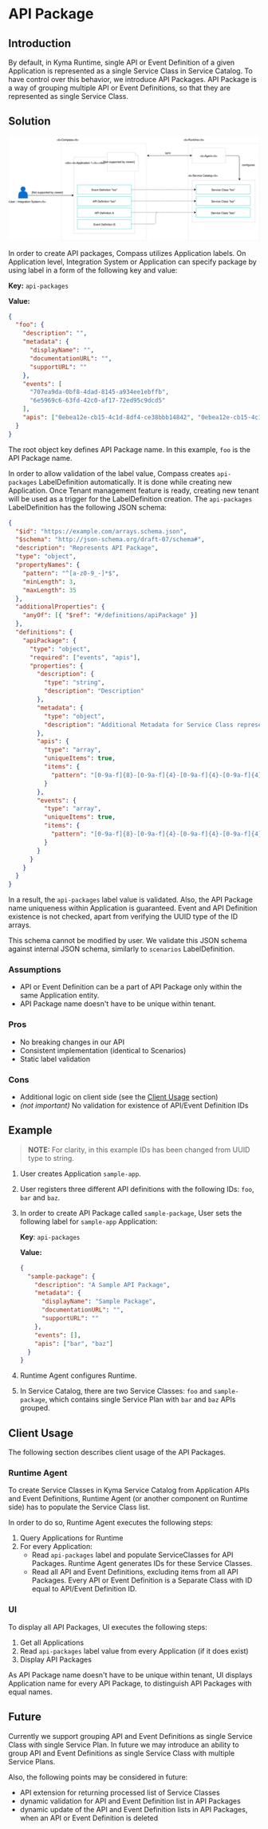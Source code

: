 # API Package

## Introduction

By default, in Kyma Runtime, single API or Event Definition of a given Application is represented as a single Service Class in Service Catalog. To have control over this behavior, we introduce API Packages. API Package is a way of grouping multiple API or Event Definitions, so that they are represented as single Service Class.

## Solution

![API Packages Diagram](./assets/api-packages.svg)

In order to create API packages, Compass utilizes Application labels. On Application level, Integration System or Application can specify package by using label in a form of the following key and value:

**Key:** `api-packages`

**Value:**

```json
{
  "foo": {
    "description": "",
    "metadata": {
      "displayName": "",
      "documentationURL": "",
      "supportURL": ""
    },
    "events": [
      "707ea9da-0bf8-4dad-8145-a934ee1ebffb",
      "6e5969c6-63fd-42c0-af17-72ed95c9dcd5"
    ],
    "apis": ["0ebea12e-cb15-4c1d-8df4-ce38bbb14842", "0ebea12e-cb15-4c1d-8df4-ce38bbb14842"]
  }
}
```

The root object key defines API Package name. In this example, `foo` is the API Package name.

In order to allow validation of the label value, Compass creates `api-packages` LabelDefinition automatically. It is done while creating new Application. Once Tenant management feature is ready, creating new tenant will be used as a trigger for the LabelDefinition creation.
The `api-packages` LabelDefinition has the following JSON schema:

```json
{
  "$id": "https://example.com/arrays.schema.json",
  "$schema": "http://json-schema.org/draft-07/schema#",
  "description": "Represents API Package",
  "type": "object",
  "propertyNames": {
    "pattern": "^[a-z0-9_-]*$",
    "minLength": 3,
    "maxLength": 35
  },
  "additionalProperties": {
    "anyOf": [{ "$ref": "#/definitions/apiPackage" }]
  },
  "definitions": {
    "apiPackage": {
      "type": "object",
      "required": ["events", "apis"],
      "properties": {
        "description": {
          "type": "string",
          "description": "Description"
        },
        "metadata": {
          "type": "object",
          "description": "Additional Metadata for Service Class representation"
        },
        "apis": {
          "type": "array",
          "uniqueItems": true,
          "items": {
            "pattern": "[0-9a-f]{8}-[0-9a-f]{4}-[0-9a-f]{4}-[0-9a-f]{4}-[0-9a-f]{12}"
          }
        },
        "events": {
          "type": "array",
          "uniqueItems": true,
          "items": {
            "pattern": "[0-9a-f]{8}-[0-9a-f]{4}-[0-9a-f]{4}-[0-9a-f]{4}-[0-9a-f]{12}"
          }
        }
      }
    }
  }
}
```

In a result, the `api-packages` label value is validated. Also, the API Package name uniqueness within Application is guaranteed. Event and API Definition existence is not checked, apart from verifying the UUID type of the ID arrays.

This schema cannot be modified by user. We validate this JSON schema against internal JSON schema, similarly to `scenarios` LabelDefinition.

### Assumptions

- API or Event Definition can be a part of API Package only within the same Application entity.
- API Package name doesn't have to be unique within tenant.

### Pros

- No breaking changes in our API
- Consistent implementation (identical to Scenarios)
- Static label validation

### Cons

- Additional logic on client side (see the [Client Usage](#client-usage) section)
- _(not important)_ No validation for existence of API/Event Definition IDs

## Example

> **NOTE:** For clarity, in this example IDs has been changed from UUID type to string.

1. User creates Application `sample-app`.
1. User registers three different API definitions with the following IDs: `foo`, `bar` and `baz`.
1. In order to create API Package called `sample-package`, User sets the following label for `sample-app` Application:

   **Key**: `api-packages`

   **Value:**

   ```json
   {
     "sample-package": {
       "description": "A Sample API Package",
       "metadata": {
         "displayName": "Sample Package",
         "documentationURL": "",
         "supportURL": ""
       },
       "events": [],
       "apis": ["bar", "baz"]
     }
   }
   ```

1. Runtime Agent configures Runtime.
1. In Service Catalog, there are two Service Classes: `foo` and `sample-package`, which contains single Service Plan with `bar` and `baz` APIs grouped.

## Client Usage

The following section describes client usage of the API Packages.

### Runtime Agent

To create Service Classes in Kyma Service Catalog from Application APIs and Event Definitions, Runtime Agent (or another component on Runtime side) has to populate the Service Class list.

In order to do so, Runtime Agent executes the following steps:

1. Query Applications for Runtime
1. For every Application:
   - Read `api-packages` label and populate ServiceClasses for API Packages. Runtime Agent generates IDs for these Service Classes.
   - Read all API and Event Definitions, excluding items from all API Packages. Every API or Event Definition is a Separate Class with ID equal to API/Event Definition ID.

### UI

To display all API Packages, UI executes the following steps:

1. Get all Applications
1. Read `api-packages` label value from every Application (if it does exist)
1. Display API Packages

As API Package name doesn't have to be unique within tenant, UI displays Application name for every API Package, to distinguish API Packages with equal names.

## Future

Currently we support grouping API and Event Definitions as single Service Class with single Service Plan.
In future we may introduce an ability to group API and Event Definitions as single Service Class with multiple Service Plans.

Also, the following points may be considered in future:
- API extension for returning processed list of Service Classes
- dynamic validation for API and Event Definition list in API Packages
- dynamic update of the API and Event Definition lists in API Packages, when an API or Event Definition is deleted 